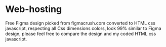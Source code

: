 # Web-hosting
Free Figma design picked from figmacrush.com converted to HTML css javascript, respecting all Css dimensions colors, look 99% similar to Figma design, 
please feel free to compare the design and my coded HTML css javascript.
